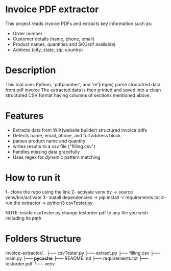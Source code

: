 # Invoice PDF extractor

This project reads invoice PDFs and extracts key information such as:
- Order number
- Customer details (name, phone, email)
- Product names, quantities and SKUs(if available)
- Address (city, state, zip, country)

# Description

This tool uses Python, 'pdfplumber', and 're'(regex) parse strucutred data from pdf invoice
The extracted data is then printed and saved into a clean structured CSV format having columns of sections mentioned above.

# Features
- Extracts data from WIX(website builder) structured invoice pdfs
- Detects name, email, phone, and full address block
- parses product name and quantity
- writes results to a csv file ("filling.csv")
- handles missing data gracefully
- Uses regex for dynamic pattern matching

# How to run it

1- clone the repo using the link
2- activate venv by -> source venv/bin/activate
3- install dependencies -> pip install -r requirements.txt
4- run the extractor -> python3 csvTester.py

NOTE: inside csvTester.py change testorder.pdf to any file you wish including its path

# Folders Structure
invoice-extractor/
.
├── csvTester.py
├── extract.py
├── filling.csv
├── main.py
├── __pycache__
├── README.md
├── requirements.txt
├── testorder.pdf
└── venv

